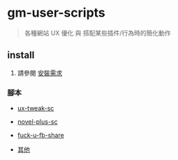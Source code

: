 # gm-user-scripts

> 各種網站 UX 優化 與 搭配某些插件/行為時的簡化動作

## install

1. 請參閱 [安裝需求](userscript.md)

### 腳本

* [ux-tweak-sc](reademe/ux-tweak-sc.md)

* [novel-plus-sc](reademe/novel-plus-sc.md)

* [fuck-u-fb-share](reademe/fuck-u-fb-share.md)

* [其他](dist/)

